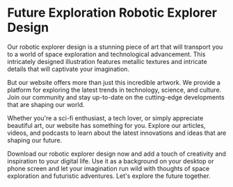<!--font:Montserrat-->

# Future Exploration Robotic Explorer Design

Our robotic explorer design is a stunning piece of art that will transport you to a world of space exploration and technological advancement. This intricately designed illustration features metallic textures and intricate details that will captivate your imagination.

But our website offers more than just this incredible artwork. We provide a platform for exploring the latest trends in technology, science, and culture. Join our community and stay up-to-date on the cutting-edge developments that are shaping our world.

Whether you're a sci-fi enthusiast, a tech lover, or simply appreciate beautiful art, our website has something for you. Explore our articles, videos, and podcasts to learn about the latest innovations and ideas that are shaping our future.

Download our robotic explorer design now and add a touch of creativity and inspiration to your digital life. Use it as a background on your desktop or phone screen and let your imagination run wild with thoughts of space exploration and futuristic adventures. Let's explore the future together.

<!--

Write me markdown content of website with wallpaper:

"An illustration of a robotic explorer, with metallic textures and intricate details."

The header of the page should not be copy of the text but rather a real content of the website which is using this wallpaper.


---


# Robotic Explorer Wallpaper

Welcome to our website featuring an amazing wallpaper of a robotic explorer! This illustration showcases intricate details and metallic textures that will make your desktop or phone screen come alive.

Whether you're a fan of sci-fi, technology, or just love cool wallpapers, this robotic explorer design is sure to impress. Use it as your background and let your imagination run wild with thoughts of space exploration and futuristic adventures.

Download this wallpaper now and add a touch of creativity and inspiration to your digital life.


---


Heading should not include word "wallpaper". The website should not be about the wallpaper itself, wallpaper is just a related background, rewrite whole content.


---


# Explore the Future with Our Robotic Explorer Illustration

Step into the future with our stunning robotic explorer illustration. This intricately designed artwork features metallic textures and intricate details that will transport you to a world of space exploration and technological advancement.

Whether you're a sci-fi enthusiast, a tech lover, or simply appreciate beautiful art, this illustration is sure to captivate your imagination. Use it as a background on your desktop or phone screen to add a touch of creativity and inspiration to your digital life.

Our website offers more than just this incredible illustration. We provide a platform for exploring the latest trends in technology, science, and culture. Join our community and stay up-to-date on the cutting edge developments that are shaping our world.

Download our robotic explorer illustration now and join us on a journey towards the future.


---


Heading is too long, rewrite whole content.


---


# Discover the Future with Our Robotic Explorer Artwork

Experience the future with our stunning robotic explorer artwork. This intricately designed piece features metallic textures and intricate details that will transport you to a world of space exploration and technological advancement.

Our website offers more than just this incredible artwork. We provide a platform for exploring the latest trends in technology, science, and culture. Join our community and stay up-to-date on the cutting-edge developments that are shaping our world.

Whether you're a sci-fi enthusiast, a tech lover, or simply appreciate beautiful art, our website has something for you. Explore our articles, videos, and podcasts to learn about the latest innovations and ideas that are shaping our future.

Download our robotic explorer artwork now and join us on a journey towards the future. Use it as a background on your desktop or phone screen to add a touch of creativity and inspiration to your digital life. Let's discover the future together.


---


Heading is too long, rewrite whole content.


---


# Explore the Future with Our Robotic Explorer Design

Our robotic explorer design is a stunning piece of art that will transport you to a world of space exploration and technological advancement. This intricately designed illustration features metallic textures and intricate details that will captivate your imagination.

But our website offers more than just this incredible artwork. We provide a platform for exploring the latest trends in technology, science, and culture. Join our community and stay up-to-date on the cutting-edge developments that are shaping our world.

Whether you're a sci-fi enthusiast, a tech lover, or simply appreciate beautiful art, our website has something for you. Explore our articles, videos, and podcasts to learn about the latest innovations and ideas that are shaping our future.

Download our robotic explorer design now and add a touch of creativity and inspiration to your digital life. Use it as a background on your desktop or phone screen and let your imagination run wild with thoughts of space exploration and futuristic adventures. Let's explore the future together.


---


Write me a Google font which is best fitting for the website.

Pick from the list:
- Barlow Condensed
- Poppins
- Alegreya
- Exo 2
- Lobster
- Dancing Script
- IBM Plex Sans
- Great Vibes
- Montserrat
- Open Sans
- Roboto
- Futura
- Orbitron
- Inter
- Lato
- Playfair Display
- Raleway


Write just the font name nothing else.


---


Montserrat

-->
